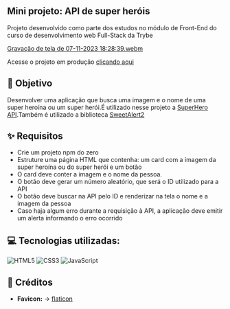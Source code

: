 ## Mini projeto: API de super heróis

Projeto desenvolvido como parte dos estudos no módulo de Front-End do curso de desenvolvimento web Full-Stack da Trybe

[Gravação de tela de 07-11-2023 18:28:39.webm](https://github.com/lebarrichello/superheroesrandom/assets/42211040/1f0b72cd-e762-4382-b9cc-b9e494af06a2)


<p>Acesse o projeto em produção <a href="https://select-pet-9shl.vercel.app/" target="_blank">clicando aqui</a></p>

## 🎯 Objetivo

Desenvolver uma aplicação que busca uma imagem e o nome de uma super heroína ou um super herói.É utilizado nesse projeto a [SuperHero API](https://akabab.github.io/superhero-api/api/).Também é utilizado a biblioteca [SweetAlert2](https://sweetalert2.github.io/)

## ✨ Requisitos 

- Crie um projeto npm do zero
- Estruture uma página HTML que contenha: um card com a imagem da super heroína ou do super herói e um botão
- O card deve conter a imagem e o nome da pessoa. 
- O botão deve gerar um número aleatório, que será o ID utilizado para a API
- O botão deve buscar na API pelo ID e renderizar na tela o nome e a imagem da pessoa
- Caso haja algum erro durante a requisição à API, a aplicação deve emitir um alerta informando o erro ocorrido

## 💻 Tecnologias utilizadas:
<div style="display: inline_block">
  <img alt="HTML5" src="https://img.shields.io/badge/HTML5-E34F26?style=for-the-badge&logo=html5&logoColor=white">
  <img alt="CSS3" src="https://img.shields.io/badge/CSS3-1572B6?style=for-the-badge&logo=css3&logoColor=white">
  <img alt="JavaScript" src="https://img.shields.io/badge/JavaScript-323330?style=for-the-badge&logo=javascript&logoColor=F7DF1E">
</div>


## 📌 Créditos
- **Favicon:** -> [flaticon](https://www.flaticon.com/br/icones-gratis/super-heroi)
